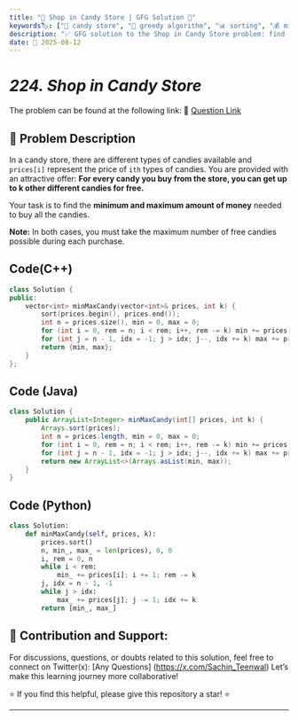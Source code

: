 ```yaml
---
title: "🍭 Shop in Candy Store | GFG Solution 🛒"
keywords🏷️: ["🍭 candy store", "🎯 greedy algorithm", "📊 sorting", "💰 min max cost", "📘 GFG", "🏁 competitive programming", "📚 DSA"]
description: "✅ GFG solution to the Shop in Candy Store problem: find minimum and maximum cost to buy all candies with free candy offer using greedy approach. 🚀"
date: 📅 2025-08-12
---
```


# *224. Shop in Candy Store*

The problem can be found at the following link: 🔗 [Question Link](https://www.geeksforgeeks.org/problems/shop-in-candy-store1145/1)

## **🧩 Problem Description**

In a candy store, there are different types of candies available and `prices[i]` represent the price of `ith` types of candies. You are provided with an attractive offer: **For every candy you buy from the store, you can get up to k other different candies for free.**

Your task is to find the **minimum and maximum amount of money** needed to buy all the candies.

**Note:** In both cases, you must take the maximum number of free candies possible during each purchase.


## Code(C++)
```cpp
class Solution {
public:
    vector<int> minMaxCandy(vector<int>& prices, int k) {
        sort(prices.begin(), prices.end());
        int n = prices.size(), min = 0, max = 0;
        for (int i = 0, rem = n; i < rem; i++, rem -= k) min += prices[i];
        for (int j = n - 1, idx = -1; j > idx; j--, idx += k) max += prices[j];
        return {min, max};
    }
};
```

## Code (Java)

```java
class Solution {
    public ArrayList<Integer> minMaxCandy(int[] prices, int k) {
        Arrays.sort(prices);
        int n = prices.length, min = 0, max = 0;
        for (int i = 0, rem = n; i < rem; i++, rem -= k) min += prices[i];
        for (int j = n - 1, idx = -1; j > idx; j--, idx += k) max += prices[j];
        return new ArrayList<>(Arrays.asList(min, max));
    }
}
```

## Code (Python)

```python
class Solution:
    def minMaxCandy(self, prices, k):
        prices.sort()
        n, min_, max_ = len(prices), 0, 0
        i, rem = 0, n
        while i < rem:
            min_ += prices[i]; i += 1; rem -= k
        j, idx = n - 1, -1
        while j > idx:
            max_ += prices[j]; j -= 1; idx += k
        return [min_, max_]
```



## 🎯 **Contribution and Support:**

For discussions, questions, or doubts related to this solution, feel free to connect on Twitter(x): [Any Questions] (https://x.com/Sachin_Teenwal) Let’s make this learning journey more collaborative!

⭐ If you find this helpful, please give this repository a star! ⭐

---
